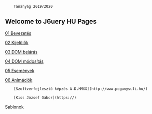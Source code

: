 
```html
    Tananyag 2019/2020
```

## Welcome to J6uery HU Pages

[01 Bevezetés](Bevezetes.md)

[02 Kijelölők](Kijelolok.md)

[03 DOM bejárás](DomBejaras.md)

[04 DOM módosítás](DomModositas.md)

[05 Események](Esemenyek.md)

[06 Animációk](Animaciok.md)

```html
    [Szoftverfejlesztő képzés A.D.MMXX](http://www.poganysuli.hu/)
    
    [Kiss József Gábor](https://)
```

[Sablonok](Templates.md)
